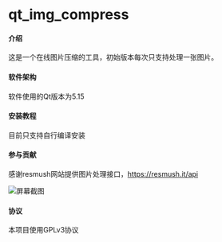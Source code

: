 # qt_img_compress 

#### 介绍
这是一个在线图片压缩的工具，初始版本每次只支持处理一张图片。

#### 软件架构
软件使用的Qt版本为5.15


#### 安装教程
目前只支持自行编译安装

#### 参与贡献
感谢resmush网站提供图片处理接口，https://resmush.it/api

![屏幕截图](https://images.gitee.com/uploads/images/2021/0530/220811_b99e325c_774924.png "screen.png")

#### 协议
本项目使用GPLv3协议
